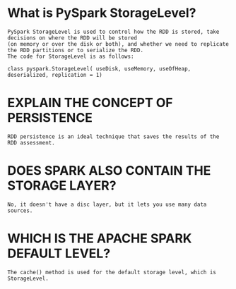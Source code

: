 #   What is PySpark StorageLevel?
    
    PySpark StorageLevel is used to control how the RDD is stored, take decisions on where the RDD will be stored 
    (on memory or over the disk or both), and whether we need to replicate the RDD partitions or to serialize the RDD.
    The code for StorageLevel is as follows: 
    
    class pyspark.StorageLevel( useDisk, useMemory, useOfHeap, deserialized, replication = 1)

#   EXPLAIN THE CONCEPT OF PERSISTENCE
    RDD persistence is an ideal technique that saves the results of the RDD assessment.

#   DOES SPARK ALSO CONTAIN THE STORAGE LAYER?
    No, it doesn't have a disc layer, but it lets you use many data sources.

#   WHICH IS THE APACHE SPARK DEFAULT LEVEL?
    The cache() method is used for the default storage level, which is StorageLevel.

#   

